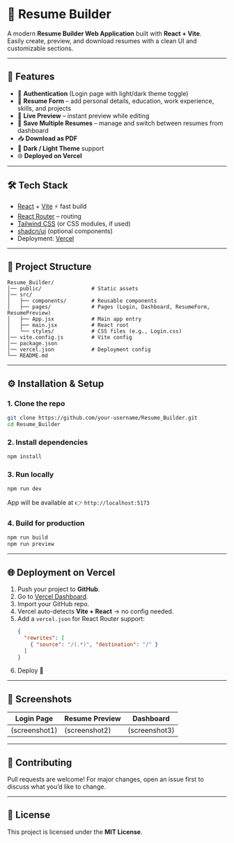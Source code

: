 # 📄 Resume Builder

A modern **Resume Builder Web Application** built with **React + Vite**.  
Easily create, preview, and download resumes with a clean UI and customizable sections.

---

## 🚀 Features
- 🔑 **Authentication** (Login page with light/dark theme toggle)
- 📝 **Resume Form** – add personal details, education, work experience, skills, and projects
- 👀 **Live Preview** – instant preview while editing
- 💾 **Save Multiple Resumes** – manage and switch between resumes from dashboard
- 📥 **Download as PDF**
- 🎨 **Dark / Light Theme** support
- 🌐 **Deployed on Vercel**

---

## 🛠️ Tech Stack
- [React](https://reactjs.org/) + [Vite](https://vitejs.dev/) ⚡ fast build
- [React Router](https://reactrouter.com/) – routing
- [Tailwind CSS](https://tailwindcss.com/) (or CSS modules, if used)
- [shadcn/ui](https://ui.shadcn.com/) (optional components)
- Deployment: [Vercel](https://vercel.com/)

---

## 📂 Project Structure

```
Resume_Builder/
│── public/                # Static assets
│── src/
│   ├── components/        # Reusable components
│   ├── pages/             # Pages (Login, Dashboard, ResumeForm, ResumePreview)
│   ├── App.jsx            # Main app entry
│   ├── main.jsx           # React root
│   └── styles/            # CSS files (e.g., Login.css)
│── vite.config.js         # Vite config
│── package.json
│── vercel.json            # Deployment config
└── README.md
```

---

## ⚙️ Installation & Setup

### 1. Clone the repo
```bash
git clone https://github.com/your-username/Resume_Builder.git
cd Resume_Builder
```

### 2. Install dependencies
```bash
npm install
```

### 3. Run locally
```bash
npm run dev
```
App will be available at 👉 `http://localhost:5173`

### 4. Build for production
```bash
npm run build
npm run preview
```

---

## 🌐 Deployment on Vercel

1. Push your project to **GitHub**.
2. Go to [Vercel Dashboard](https://vercel.com/).
3. Import your GitHub repo.
4. Vercel auto-detects **Vite + React** → no config needed.
5. Add a `vercel.json` for React Router support:
   ```json
   {
     "rewrites": [
       { "source": "/(.*)", "destination": "/" }
     ]
   }
   ```
6. Deploy 🎉

---

## 📸 Screenshots

| Login Page | Resume Preview | Dashboard |
|------------|----------------|-----------|
| (screenshot1) | (screenshot2) | (screenshot3) |

---

## 🤝 Contributing
Pull requests are welcome! For major changes, open an issue first to discuss what you’d like to change.

---

## 📜 License
This project is licensed under the **MIT License**.
